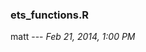 
<!-- Automatically generated by RStudio [12861c30b10411e1afa60800200c9a66] -->
### ets_functions.R
matt --- *Feb 21, 2014, 1:00 PM*


